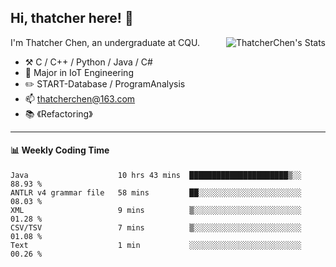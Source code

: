## Hi, thatcher here! :wave:

<img align="right" src="https://github-readme-stats.vercel.app/api?username=thatcherchen&title_color=333&text_color=777" alt="ThatcherChen's Stats" >

I'm Thatcher Chen, an undergraduate at CQU.

- :hammer_and_pick:  C / C++ / Python / Java / C# 
- :seedling:  Major in IoT Engineering
- :pencil2: START-Database / ProgramAnalysis
- :mailbox: thatcherchen@163.com
- :books: 《Refactoring》

---

#### :bar_chart: Weekly Coding Time

<!--START_SECTION:waka-->

```text
Java                    10 hrs 43 mins  ██████████████████████▒░░   88.93 %
ANTLR v4 grammar file   58 mins         ██░░░░░░░░░░░░░░░░░░░░░░░   08.03 %
XML                     9 mins          ▒░░░░░░░░░░░░░░░░░░░░░░░░   01.28 %
CSV/TSV                 7 mins          ▒░░░░░░░░░░░░░░░░░░░░░░░░   01.08 %
Text                    1 min           ░░░░░░░░░░░░░░░░░░░░░░░░░   00.26 %
```

<!--END_SECTION:waka-->
